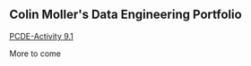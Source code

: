 ## Colin Moller's Data Engineering Portfolio

[PCDE-Activity 9.1](https://mollercolin.github.io/PCDE-Activity-9.1/) 

More to come
